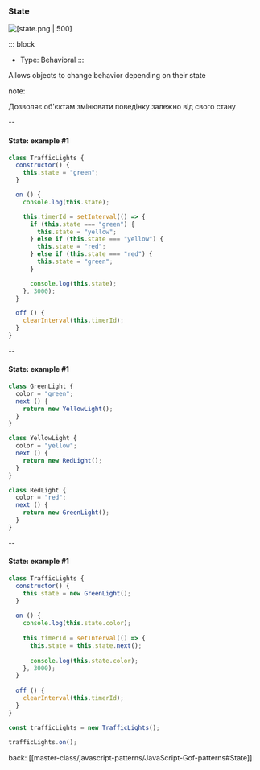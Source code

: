 ### State <!-- element style="display:none" -->

<split left="1" right="1">

![[state.png | 500]](./imgs/state.png)

::: block <!-- element style="display: flex; font-size: 2rem" align="center"  -->
- Type: Behavioral
::: 

</split>

Allows objects to change behavior depending on their state

note:

Дозволяє об'єктам змінювати поведінку залежно від свого стану

--

#### State: example #1

```js [|10-16]
class TrafficLights {
  constructor() {
    this.state = "green";
  }

  on () {
    console.log(this.state);

    this.timerId = setInterval(() => {
      if (this.state === "green") {
        this.state = "yellow";
      } else if (this.state === "yellow") {
        this.state = "red";
      } else if (this.state === "red") {
        this.state = "green";
      }

      console.log(this.state);
    }, 3000);
  }

  off () {
    clearInterval(this.timerId);
  }
}
```

--

#### State: example #1

```js [|2,9,16| 3-5, 10-12, 17-19]
class GreenLight {
  color = "green";
  next () {
    return new YellowLight();
  }
}

class YellowLight {
  color = "yellow";
  next () {
    return new RedLight();
  }
}

class RedLight {
  color = "red";
  next () {
    return new GreenLight();
  }
}
```

--

#### State: example #1

```js [|3, 10]
class TrafficLights {  
  constructor() {  
    this.state = new GreenLight();  
  }  
  
  on () {  
    console.log(this.state.color);  
  
    this.timerId = setInterval(() => {  
      this.state = this.state.next();  
  
      console.log(this.state.color);  
    }, 3000);  
  }  
  
  off () {  
    clearInterval(this.timerId);  
  }  
}

const trafficLights = new TrafficLights();  
  
trafficLights.on();
```

back: [[master-class/javascript-patterns/JavaScript-Gof-patterns#State]] <!-- element style="display:none" -->
